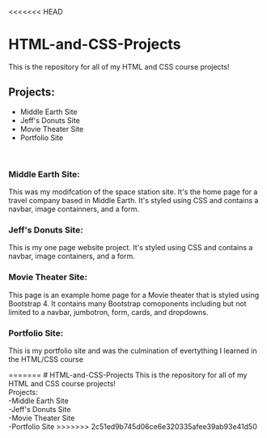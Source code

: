 <<<<<<< HEAD
<h1>HTML-and-CSS-Projects</h1>
<p>This is the repository for all of my HTML and CSS course projects!</p>
<h2>Projects:</h2>
<ul>
<li>Middle Earth Site</li>
<li>Jeff's Donuts Site</li>
<li>Movie Theater Site</li>
<li>Portfolio Site</li>
</ul>
<br>
<h3>Middle Earth Site:</h3>
<p>This was my modifcation of the space station site. It's the home page for a travel company based in Middle Earth. It's styled using CSS and contains a navbar, image containners, and a form.</p>
<h3>Jeff's Donuts Site:</h3>
<p>This is my one page website project. It's styled using CSS and contains a navbar, image containers, and a form.</p>
<h3>Movie Theater Site:</h3>
<p>This page is an example home page for a Movie theater that is styled using Bootstrap 4. It contains many Bootstrap comoponents including but not limited to a navbar, jumbotron, form, cards, and dropdowns.</p>
<h3>Portfolio Site:</h3>
<p>This is my portfolio site and was the culmination of evertything I learned in the HTML/CSS course</p>
=======
# HTML-and-CSS-Projects
This is the repository for all of my HTML and CSS course projects!
<br>Projects:
<br>-Middle Earth Site
<br>-Jeff's Donuts Site
<br>-Movie Theater Site
<br>-Portfolio Site
>>>>>>> 2c51ed9b745d06ce6e320335afee39ab93e41d50
